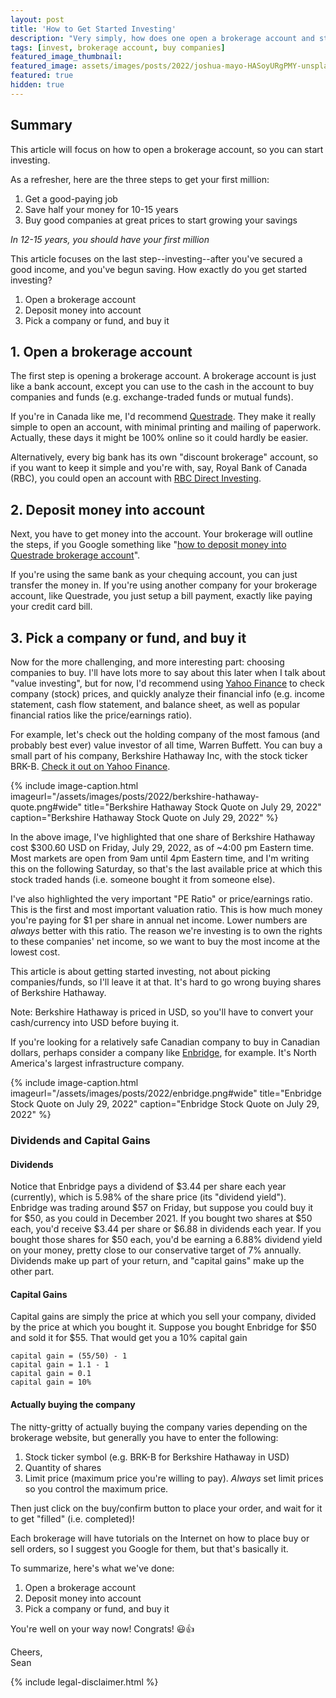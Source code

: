 ```yaml
---
layout: post
title: 'How to Get Started Investing'
description: "Very simply, how does one open a brokerage account and start buying companies"
tags: [invest, brokerage account, buy companies]
featured_image_thumbnail:
featured_image: assets/images/posts/2022/joshua-mayo-HASoyURgPMY-unsplash.jpg
featured: true
hidden: true
---
```


## Summary

This article will focus on how to open a brokerage account, so you can start investing.

As a refresher, here are the three steps to get your first million:

1. Get a good-paying job
1. Save half your money for 10-15 years
1. Buy good companies at great prices to start growing your savings

*In 12-15 years, you should have your first million*

This article focuses on the last step--investing--after you've secured a good income, and you've begun saving. How exactly do you get started investing?

1. Open a brokerage account
1. Deposit money into account
1. Pick a company or fund, and buy it

## 1. Open a brokerage account

The first step is opening a brokerage account. A brokerage account is just like a bank account, except you can use to the cash in the account to buy companies and funds (e.g. exchange-traded funds or mutual funds). 

If you're in Canada like me, I'd recommend [Questrade](https://www.questrade.com). They make it really simple to open an account, with minimal printing and mailing of paperwork. Actually, these days it might be 100% online so it could hardly be easier. 

Alternatively, every big bank has its own "discount brokerage" account, so if you want to keep it simple and you're with, say, Royal Bank of Canada (RBC), you could open an account with [RBC Direct Investing](https://www.rbcdirectinvesting.com/).

## 2. Deposit money into account

Next, you have to get money into the account. Your brokerage will outline the steps, if you Google something like "[how to deposit money into Questrade brokerage account](https://www.google.com/search?q=how+to+deposit+money+into+Questrade+brokerage+account&rlz=1C1CHBF_enCA878CA878&oq=how+to+deposit+money+into+Questrade+brokerage+account&aqs=chrome..69i57j33i22i29i30.2424j0j4&sourceid=chrome&ie=UTF-8)". 

If you're using the same bank as your chequing account, you can just transfer the money in. If you're using another company for your brokerage account, like Questrade, you just setup a bill payment, exactly like paying your credit card bill.

## 3. Pick a company or fund, and buy it

Now for the more challenging, and more interesting part: choosing companies to buy. I'll have lots more to say about this later when I talk about "value investing", but for now, I'd recommend using [Yahoo Finance](https://finance.yahoo.com/) to check company (stock) prices, and quickly analyze their financial info (e.g. income statement, cash flow statement, and balance sheet, as well as popular financial ratios like the price/earnings ratio). 

For example, let's check out the holding company of the most famous (and probably best ever) value investor of all time, Warren Buffett. You can buy a small part of his company, Berkshire Hathaway Inc, with the stock ticker BRK-B. [Check it out on Yahoo Finance](https://finance.yahoo.com/quote/BRK-B?p=BRK-B&.tsrc=fin-srch). 

{% include image-caption.html imageurl="/assets/images/posts/2022/berkshire-hathaway-quote.png#wide" title="Berkshire Hathaway Stock Quote on July 29, 2022" caption="Berkshire Hathaway Stock Quote on July 29, 2022" %}

In the above image, I've highlighted that one share of Berkshire Hathaway cost $300.60 USD on Friday, July 29, 2022, as of ~4:00 pm Eastern time. Most markets are open from 9am until 4pm Eastern time, and I'm writing this on the following Saturday, so that's the last available price at which this stock traded hands (i.e. someone bought it from someone else). 

I've also highlighted the very important "PE Ratio" or price/earnings ratio. This is the first and most important valuation ratio. This is how much money you're paying for $1 per share in annual net income. Lower numbers are *always* better with this ratio. The reason we're investing is to own the rights to these companies' net income, so we want to buy the most income at the lowest cost. 

This article is about getting started investing, not about picking companies/funds, so I'll leave it at that. It's hard to go wrong buying shares of Berkshire Hathaway. 

Note: Berkshire Hathaway is priced in USD, so you'll have to convert your cash/currency into USD before buying it. 

If you're looking for a relatively safe Canadian company to buy in Canadian dollars, perhaps consider a company like [Enbridge](https://finance.yahoo.com/quote/ENB.TO?p=ENB.TO&.tsrc=fin-srch), for example. It's North America's largest infrastructure company. 

{% include image-caption.html imageurl="/assets/images/posts/2022/enbridge.png#wide" title="Enbridge Stock Quote on July 29, 2022" caption="Enbridge Stock Quote on July 29, 2022" %}

### Dividends and Capital Gains

#### Dividends

Notice that Enbridge pays a dividend of $3.44 per share each year (currently), which is 5.98% of the share price (its "dividend yield"). Enbridge was trading around $57 on Friday, but suppose you could buy it for $50, as you could in December 2021. If you bought two shares at $50 each, you'd receive $3.44 per share or $6.88 in dividends each year. If you bought those shares for $50 each, you'd be earning a 6.88% dividend yield on your money, pretty close to our conservative target of 7% annually. Dividends make up part of your return, and "capital gains" make up the other part.

#### Capital Gains

Capital gains are simply the price at which you sell your company, divided by the price at which you bought it. Suppose you bought Enbridge for $50 and sold it for $55. That would get you a 10% capital gain

```
capital gain = (55/50) - 1
capital gain = 1.1 - 1
capital gain = 0.1
capital gain = 10%
```

#### Actually buying the company

The nitty-gritty of actually buying the company varies depending on the brokerage website, but generally you have to enter the following:

1. Stock ticker symbol (e.g. BRK-B for Berkshire Hathaway in USD)
1. Quantity of shares
1. Limit price (maximum price you're willing to pay). *Always* set limit prices so you control the maximum price.

Then just click on the buy/confirm button to place your order, and wait for it to get "filled" (i.e. completed)!

Each brokerage will have tutorials on the Internet on how to place buy or sell orders, so I suggest you Google for them, but that's basically it. 

To summarize, here's what we've done:

1. Open a brokerage account
1. Deposit money into account
1. Pick a company or fund, and buy it

You're well on your way now! Congrats! 😃👍

Cheers,<br>
Sean

{% include legal-disclaimer.html %}
